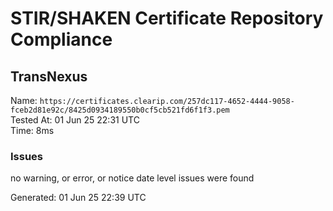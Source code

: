 # STIR/SHAKEN Certificate Repository Compliance

## TransNexus

Name: `https://certificates.clearip.com/257dc117-4652-4444-9058-fceb2d81e92c/8425d0934189550b0cf5cb521fd6f1f3.pem`\
Tested At: 01 Jun 25 22:31 UTC\
Time: 8ms

### Issues

no warning, or error, or notice date level issues were found

Generated: 01 Jun 25 22:39 UTC